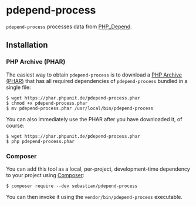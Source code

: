 # pdepend-process

`pdepend-process` processes data from [PHP_Depend](http://pdepend.org/).

## Installation

### PHP Archive (PHAR)

The easiest way to obtain `pdepend-process` is to download a [PHP Archive (PHAR)](http://php.net/phar) that has all required dependencies of `pdepend-process` bundled in a single file:

    $ wget https://phar.phpunit.de/pdepend-process.phar
    $ chmod +x pdepend-process.phar
    $ mv pdepend-process.phar /usr/local/bin/pdepend-process

You can also immediately use the PHAR after you have downloaded it, of course:

    $ wget https://phar.phpunit.de/pdepend-process.phar
    $ php pdepend-process.phar

### Composer

You can add this tool as a local, per-project, development-time dependency to your project using [Composer](https://getcomposer.org/):

    $ composer require --dev sebastian/pdepend-process

You can then invoke it using the `vendor/bin/pdepend-process` executable.

